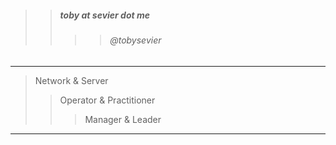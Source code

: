 

> 
>> ##### toby at sevier dot me
>>>> ###### @tobysevier

---

> Network & Server
>> Operator & Practitioner
>>> Manager & Leader

---

>> 